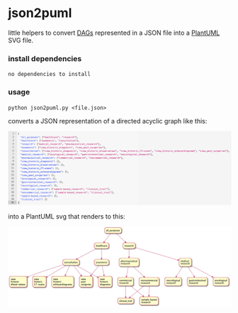 # json2puml

little helpers to convert [DAGs](https://en.wikipedia.org/wiki/Directed_acyclic_graph) represented in a JSON file into a [PlantUML](https://plantuml.com/) SVG file.

### install dependencies

    no dependencies to install

### usage

    python json2puml.py <file.json>

converts a JSON representation of a directed acyclic graph like this:

![ehealth.json](ehealth_json.png)

into a PlantUML svg that renders to this:

![ehealth.svg](ehealth.png)
